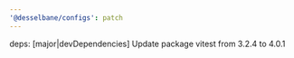 ```yaml
---
'@desselbane/configs': patch
---
```


deps: [major|devDependencies] Update package vitest from 3.2.4 to 4.0.1
